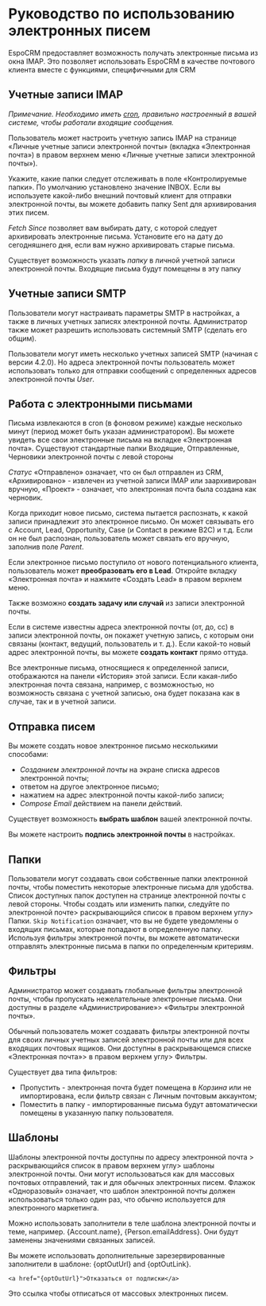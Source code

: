 ﻿# Руководство по использованию электронных писем

EspoCRM предоставляет возможность получать электронные письма из окна IMAP. Это позволяет использовать EspoCRM в качестве почтового клиента вместе с функциями, специфичными для CRM

## Учетные записи IMAP

*Примечание. Необходимо иметь [cron](https://github.com/espocrm/documentation/blob/master/administration/server-configuration.md#setup-a-crontab), правильно настроенный в вашей системе, чтобы работали входящие сообщения.*

Пользователь может настроить учетную запись IMAP на странице «Личные учетные записи электронной почты» (вкладка «Электронная почта») в правом верхнем меню «Личные учетные записи электронной почты»).

Укажите, какие папки следует отслеживать в поле «Контролируемые папки». По умолчанию установлено значение INBOX. Если вы используете какой-либо внешний почтовый клиент для отправки электронной почты, вы можете добавить папку Sent для архивирования этих писем.

*Fetch Since* позволяет вам выбирать дату, с которой следует архивировать электронные письма. Установите его на дату до сегодняшнего дня, если вам нужно архивировать старые письма.

Существует возможность указать *папку* в личной учетной записи электронной почты. Входящие письма будут помещены в эту папку

## Учетные записи SMTP

Пользователи могут настраивать параметры SMTP в настройках, а также в личных учетных записях электронной почты. Администратор также может разрешить использовать системный SMTP (сделать его общим).

Пользователи могут иметь несколько учетных записей SMTP (начиная с версии 4.2.0). Но адреса электронной почты пользователь может использовать только для отправки сообщений с определенных адресов электронной почты *User*.

## Работа с электронными письмами

Письма извлекаются в cron (в фоновом режиме) каждые несколько минут (период может быть указан администратором). Вы можете увидеть все свои электронные письма на вкладке «Электронная почта». Существуют стандартные папки Входящие, Отправленные, Черновики электронной почты с левой стороны

*Статус* «Отправлено» означает, что он был отправлен из CRM, «Архивировано» - извлечен из учетной записи IMAP или заархивирован вручную, «Проект» - означает, что электронная почта была создана как черновик.

Когда приходит новое письмо, система пытается распознать, к какой записи принадлежит это электронное письмо. Он может связывать его с Account, Lead, Opportunity, Case (и Contact в режиме B2C) и т.д. Если он не был распознан, пользователь может связать его вручную, заполнив поле *Parent*.

Если электронное письмо поступило от нового потенциального клиента, пользователь может **преобразовать его в Lead**. Откройте вкладку «Электронная почта» и нажмите «Создать Lead» в правом верхнем меню.

Также возможно **создать задачу или случай** из записи электронной почты.

Если в системе известны адреса электронной почты (от, до, cc) в записи электронной почты, он покажет учетную запись, с которым они связаны (контакт, ведущий, пользователь и т. д.). Если какой-то новый адрес электронной почты, вы можете **создать контакт** прямо оттуда.

Все электронные письма, относящиеся к определенной записи, отображаются на панели «История» этой записи. Если какая-либо электронная почта связана, например, с возможностью, но возможность связана с учетной записью, она будет показана как в случае, так и в учетной записи.

## Отправка писем

Вы можете создать новое электронное письмо несколькими способами:
* *Созданием электронной почты* на экране списка адресов электронной почты;
* ответом на другое электронное письмо;
* нажатием на адрес электронной почты какой-либо записи;
* *Compose Email* действием на панели действий.

Существует возможность **выбрать шаблон** вашей электронной почты.

Вы можете настроить **подпись электронной почты** в настройках.

## Папки

Пользователи могут создавать свои собственные папки электронной почты, чтобы поместить некоторые электронные письма для удобства. Список доступных папок доступен на странице электронной почты с левой стороны. Чтобы создать или изменить папки, следуйте по электронной почте> раскрывающийся список в правом верхнем углу> Папки. `Skip Notification` означает, что вы не будете уведомлены о входящих письмах, которые попадают в определенную папку. Используя фильтры электронной почты, вы можете автоматически отправлять электронные письма в папки по определенным критериям.

## Фильтры

Администратор может создавать глобальные фильтры электронной почты, чтобы пропускать нежелательные электронные письма. Они доступны в разделе «Администрирование»> «Фильтры электронной почты».

Обычный пользователь может создавать фильтры электронной почты для своих личных учетных записей электронной почты или для всех входящих почтовых ящиков. Они доступны в раскрывающемся списке «Электронная почта»> в правом верхнем углу> Фильтры.

Существует два типа фильтров:
* Пропустить - электронная почта будет помещена в *Корзина* или не импортирована, если фильтр связан с Личным почтовым аккаунтом;
* Поместить в папку - импортированные письма будут автоматически помещены в указанную папку пользователя.

## Шаблоны

Шаблоны электронной почты доступны по адресу электронной почта > раскрывающийся список в правом верхнем углу> шаблоны электронной почты. Они могут использоваться как для массовых почтовых отправлений, так и для обычных электронных писем. Флажок «Одноразовый» означает, что шаблон электронной почты должен использоваться только один раз, что обычно используется для электронного маркетинга.

Можно использовать заполнители в теле шаблона электронной почты и теме, например. {Account.name}, {Person.emailAddress}. Они будут заменены значениями связанных записей.

Вы можете использовать дополнительные зарезервированные заполнители в шаблоне: {optOutUrl} and {optOutLink}.
```
<a href="{optOutUrl}">Отказаться от подписки</a>
```
Это ссылка чтобы отписаться от массовых электронных писем.
